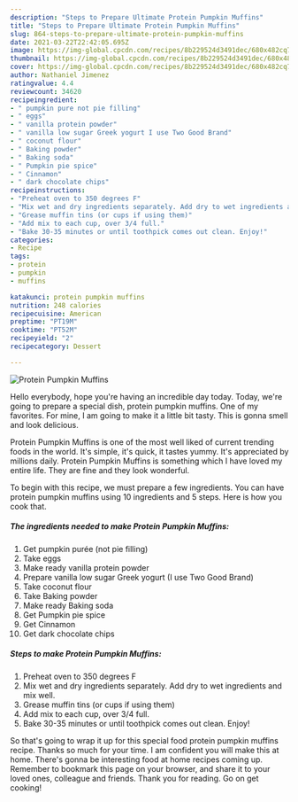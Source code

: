 ```yaml
---
description: "Steps to Prepare Ultimate Protein Pumpkin Muffins"
title: "Steps to Prepare Ultimate Protein Pumpkin Muffins"
slug: 864-steps-to-prepare-ultimate-protein-pumpkin-muffins
date: 2021-03-22T22:42:05.695Z
image: https://img-global.cpcdn.com/recipes/8b229524d3491dec/680x482cq70/protein-pumpkin-muffins-recipe-main-photo.jpg
thumbnail: https://img-global.cpcdn.com/recipes/8b229524d3491dec/680x482cq70/protein-pumpkin-muffins-recipe-main-photo.jpg
cover: https://img-global.cpcdn.com/recipes/8b229524d3491dec/680x482cq70/protein-pumpkin-muffins-recipe-main-photo.jpg
author: Nathaniel Jimenez
ratingvalue: 4.4
reviewcount: 34620
recipeingredient:
- " pumpkin pure not pie filling"
- " eggs"
- " vanilla protein powder"
- " vanilla low sugar Greek yogurt I use Two Good Brand"
- " coconut flour"
- " Baking powder"
- " Baking soda"
- " Pumpkin pie spice"
- " Cinnamon"
- " dark chocolate chips"
recipeinstructions:
- "Preheat oven to 350 degrees F"
- "Mix wet and dry ingredients separately. Add dry to wet ingredients and mix well."
- "Grease muffin tins (or cups if using them)"
- "Add mix to each cup, over 3/4 full."
- "Bake 30-35 minutes or until toothpick comes out clean. Enjoy!"
categories:
- Recipe
tags:
- protein
- pumpkin
- muffins

katakunci: protein pumpkin muffins 
nutrition: 248 calories
recipecuisine: American
preptime: "PT19M"
cooktime: "PT52M"
recipeyield: "2"
recipecategory: Dessert

---
```



![Protein Pumpkin Muffins](https://img-global.cpcdn.com/recipes/8b229524d3491dec/680x482cq70/protein-pumpkin-muffins-recipe-main-photo.jpg)

Hello everybody, hope you're having an incredible day today. Today, we're going to prepare a special dish, protein pumpkin muffins. One of my favorites. For mine, I am going to make it a little bit tasty. This is gonna smell and look delicious.

Protein Pumpkin Muffins is one of the most well liked of current trending foods in the world. It's simple, it's quick, it tastes yummy. It's appreciated by millions daily. Protein Pumpkin Muffins is something which I have loved my entire life. They are fine and they look wonderful.




To begin with this recipe, we must prepare a few ingredients. You can have protein pumpkin muffins using 10 ingredients and 5 steps. Here is how you cook that.

<!--inarticleads1-->

##### The ingredients needed to make Protein Pumpkin Muffins:

1. Get  pumpkin purée (not pie filling)
1. Take  eggs
1. Make ready  vanilla protein powder
1. Prepare  vanilla low sugar Greek yogurt (I use Two Good Brand)
1. Take  coconut flour
1. Take  Baking powder
1. Make ready  Baking soda
1. Get  Pumpkin pie spice
1. Get  Cinnamon
1. Get  dark chocolate chips




<!--inarticleads2-->

##### Steps to make Protein Pumpkin Muffins:

1. Preheat oven to 350 degrees F
1. Mix wet and dry ingredients separately. Add dry to wet ingredients and mix well.
1. Grease muffin tins (or cups if using them)
1. Add mix to each cup, over 3/4 full.
1. Bake 30-35 minutes or until toothpick comes out clean. Enjoy!




So that's going to wrap it up for this special food protein pumpkin muffins recipe. Thanks so much for your time. I am confident you will make this at home. There's gonna be interesting food at home recipes coming up. Remember to bookmark this page on your browser, and share it to your loved ones, colleague and friends. Thank you for reading. Go on get cooking!
